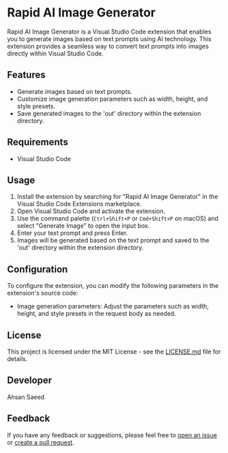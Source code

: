 # Rapid AI Image Generator

Rapid AI Image Generator is a Visual Studio Code extension that enables you to generate images based on text prompts using AI technology. This extension provides a seamless way to convert text prompts into images directly within Visual Studio Code.

## Features

- Generate images based on text prompts.
- Customize image generation parameters such as width, height, and style presets.
- Save generated images to the 'out' directory within the extension directory.

## Requirements

- Visual Studio Code

## Usage

1. Install the extension by searching for "Rapid AI Image Generator" in the Visual Studio Code Extensions marketplace.
2. Open Visual Studio Code and activate the extension.
3. Use the command palette (`Ctrl+Shift+P` or `Cmd+Shift+P` on macOS) and select "Generate Image" to open the input box.
4. Enter your text prompt and press Enter.
5. Images will be generated based on the text prompt and saved to the 'out' directory within the extension directory.

## Configuration

To configure the extension, you can modify the following parameters in the extension's source code:

- Image generation parameters: Adjust the parameters such as width, height, and style presets in the request body as needed.

## License

This project is licensed under the MIT License - see the [LICENSE.md](LICENSE.md) file for details.

## Developer

Ahsan Saeed

## Feedback

If you have any feedback or suggestions, please feel free to [open an issue](https://github.com/your-username/your-repository/issues) or [create a pull request](https://github.com/your-username/your-repository/pulls).
